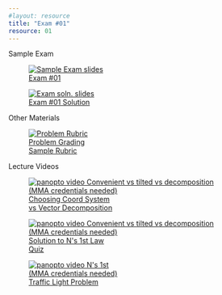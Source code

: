```yaml
---
#layout: resource
title: "Exam #01"
resource: 01
---
```


<div class="heading3"> Sample Exam </div>

<div class="thumb_container">

  <a href="https://drive.google.com/file/d/1sWNKV6Eo4qMSnA2t6ah8EULDsAWqRobH/view" target="_blank">
    <figure class="thumblink">
      <img class="thumblink-img-portrait" src="{{site.baseurl}}/images/thumbs/E01.png" alt="Sample Exam slides" >
      <figcaption class="thumblink-caption"> Exam #01 </figcaption>
    </figure>
  </a>

  <a href="https://drive.google.com/file/d/1gM8S56852nvKG5UxupPUlVNnBzq_XNyF/view" target="_blank">
    <figure class="thumblink">
      <img class="thumblink-img-portrait" src="{{site.baseurl}}/images/thumbs/E01b.png" alt="Exam soln. slides" >
      <figcaption class="thumblink-caption"> Exam #01 Solution </figcaption>
    </figure>
  </a>

</div>


<div class="heading3">
  Other Materials
</div>

<div class="thumb_container">

  <a href="https://drive.google.com/file/d/1xPDEULGCFnd9zkEp5giVqFvRVDKp56rL/view" target="_blank">
    <figure class="thumblink">
      <img class="thumblink-img-portrait" src="{{site.baseurl}}/images/thumbs/E01c.png" alt="Problem Rubric" >
      <figcaption class="thumblink-caption"> Problem Grading <br> Sample Rubric </figcaption>
    </figure>
  </a>

</div>


<div class="heading3">
  Lecture Videos
</div>

<div class="thumb_container">

  <a href="https://mma.hosted.panopto.com/Panopto/Pages/Viewer.aspx?id=c5a0d59d-f9f2-466e-a439-ac47011ebb5c" target="_blank">
    <figure class="thumblink">
      <img class="thumblink-img"
    src="{{site.baseurl}}/images/thumbs/panopto_thumb.png"
    alt="panopto video Convenient vs tilted vs decomposition" >
      <figcaption class="thumblink-caption" style="width: 180px;">
     (MMA credentials needed) Choosing Coord System <br> vs Vector Decomposition </figcaption>
    </figure>
  </a>

  <a href="https://mma.hosted.panopto.com/Panopto/Pages/Viewer.aspx?id=f4855843-2345-4157-996a-acdf00e56375" target="_blank">
    <figure class="thumblink">
      <img class="thumblink-img"
    src="{{site.baseurl}}/images/thumbs/panopto_thumb.png"
    alt="panopto video Convenient vs tilted vs decomposition" >
      <figcaption class="thumblink-caption" style="width: 180px;">
     (MMA credentials needed) Solution to N's 1st Law Quiz </figcaption>
    </figure>
  </a>

  <a href="https://mma.hosted.panopto.com/Panopto/Pages/Viewer.aspx?id=36e668fa-4dd9-4eef-af7e-acd80137c336" target="_blank">
    <figure class="thumblink">
      <img class="thumblink-img"
    src="{{site.baseurl}}/images/thumbs/panopto_thumb.png"
    alt="panopto video N's 1st" >
      <figcaption class="thumblink-caption" style="width: 180px;">
     (MMA credentials needed) Traffic Light Problem </figcaption>
    </figure>
  </a>
  
</div>

